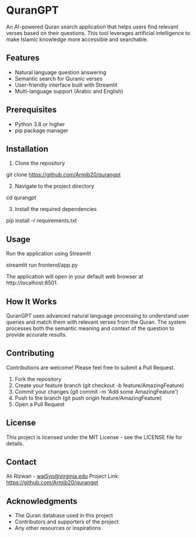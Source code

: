 # QuranGPT

An AI-powered Quran search application that helps users find relevant verses based on their questions. This tool leverages artificial intelligence to make Islamic knowledge more accessible and searchable.

## Features

- Natural language question answering
- Semantic search for Quranic verses
- User-friendly interface built with Streamlit
- Multi-language support (Arabic and English)

## Prerequisites

- Python 3.8 or higher
- pip package manager

## Installation

1. Clone the repository

git clone https://github.com/Armib20/qurangpt

2. Navigate to the project directory

cd qurangpt

3. Install the required dependencies

pip install -r requirements.txt

## Usage

Run the application using Streamlit

streamlit run frontend/app.py

The application will open in your default web browser at http://localhost:8501.

## How It Works

QuranGPT uses advanced natural language processing to understand user queries and match them with relevant verses from the Quran. The system processes both the semantic meaning and context of the question to provide accurate results.

## Contributing

Contributions are welcome! Please feel free to submit a Pull Request.

1. Fork the repository
2. Create your feature branch (git checkout -b feature/AmazingFeature)
3. Commit your changes (git commit -m 'Add some AmazingFeature')
4. Push to the branch (git push origin feature/AmazingFeature)
5. Open a Pull Request

## License

This project is licensed under the MIT License - see the LICENSE file for details.

## Contact

Ali Rizwan - waj5yp@virginia.edu
Project Link: https://github.com/Armib20/qurangpt

## Acknowledgments

- The Quran database used in this project
- Contributors and supporters of the project
- Any other resources or inspirations